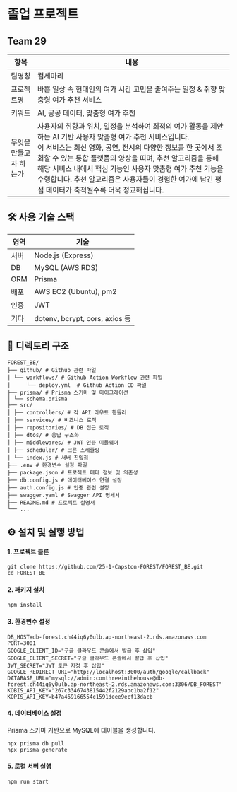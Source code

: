 # 졸업 프로젝트

## Team 29
|항목|내용|
|---|---|
| 팀명칭 | 컴세마리 |
| 프로젝트명 | 바쁜 일상 속 현대인의 여가 시간 고민을 줄여주는 일정 & 취향 맞춤형 여가 추천 서비스 |
| 키워드 | AI, 공공 데이터, 맞춤형 여가 추천 |
| 무엇을 만들고자 하는가 | 사용자의 취향과 위치, 일정을 분석하여 최적의 여가 활동을 제안하는 AI 기반 사용자 맞춤형 여가 추천 서비스입니다. <br>이 서비스는 최신 영화, 공연, 전시의 다양한 정보를 한 곳에서 조회할 수 있는 통합 플랫폼의 양상을 띠며, 추천 알고리즘을 통해 해당 서비스 내에서 핵심 기능인 사용자 맞춤형 여가 추천 기능을 수행합니다. 추천 알고리즘은 사용자들이 경험한 여가에 남긴 평점 데이터가 축적될수록 더욱 정교해집니다.|

## 🛠 사용 기술 스택
| 영역  | 기술                            |
| --- | ----------------------------- |
| 서버  | Node.js (Express)             |
| DB  | MySQL (AWS RDS)               |
| ORM | Prisma                        |
| 배포  | AWS EC2 (Ubuntu), pm2         |
| 인증  | JWT                           |
| 기타  | dotenv, bcrypt, cors, axios 등 |

## 📁 디렉토리 구조
```
FOREST_BE/
├── github/ # Github 관련 파일
│ └── workflows/ # Github Action Workflow 관련 파일
│     └── deploy.yml  # Github Action CD 파일
├── prisma/ # Prisma 스키마 및 마이그레이션
│ └── schema.prisma
├── src/
│ ├── controllers/ # 각 API 라우트 핸들러
│ ├── services/ # 비즈니스 로직
│ ├── repositories/ # DB 접근 로직
│ ├── dtos/ # 응답 구조화
│ ├── middlewares/ # JWT 인증 미들웨어
│ ├── scheduler/ # 크론 스케줄링
│ └── index.js # 서버 진입점
├── .env # 환경변수 설정 파일
├── package.json # 프로젝트 메타 정보 및 의존성
├── db.config.js # 데이터베이스 연결 설정
├── auth.config.js # 인증 관련 설정
├── swagger.yaml # Swagger API 명세서
├── README.md # 프로젝트 설명서
└── ...
```

## ⚙️ 설치 및 실행 방법
#### 1. 프로젝트 클론
```
git clone https://github.com/25-1-Capston-FOREST/FOREST_BE.git
cd FOREST_BE
```

#### 2. 패키지 설치
```
npm install
```
#### 3. 환경변수 설정
```
DB_HOST=db-forest.ch44iq6y0ulb.ap-northeast-2.rds.amazonaws.com
PORT=3001
GOOGLE_CLIENT_ID="구글 클라우드 콘솔에서 발급 후 삽입"
GOOGLE_CLIENT_SECRET="구글 클라우드 콘솔에서 발급 후 삽입"
JWT_SECRET="JWT 토큰 지정 후 삽입"
GOOGLE_REDIRECT_URI="http://localhost:3000/auth/google/callback"
DATABASE_URL="mysql://admin:comthreeinthehouse@db-forest.ch44iq6y0ulb.ap-northeast-2.rds.amazonaws.com:3306/DB_FOREST"
KOBIS_API_KEY="267c3346743815442f2129abc1ba2f12"
KOPIS_API_KEY=b47a469166554c1591deee9ecf13dacb
```
#### 4. 데이터베이스 설정
Prisma 스키마 기반으로 MySQL에 테이블을 생성합니다.
```
npx prisma db pull
npx prisma generate
```

#### 5. 로컬 서버 실행
```
npm run start
```
